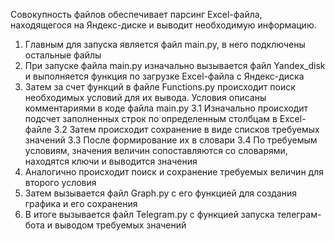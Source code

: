 Совокупность файлов обеспечивает парсинг Excel-файла, находящегося на Яндекс-диске и выводит необходимую информацию.
1. Главным для запуска является файл main.py, в него подключены остальные файлы
2. При запуске файла main.py изначально вызывается файл Yandex_disk и выполняется функция по загрузке Excel-файла с Яндекс-диска
3. Затем за счет функций в файле Functions.py происходит поиск необходимых условий для их вывода. Условия описаны комментариями в коде файла main.py 
    3.1 Изначально происходит подсчет заполненных строк по определенным столбцам в Excel-файле
    3.2 Затем происходит сохранение в виде списков требуемых значений
    3.3 После формирование их в словари
    3.4 По требуемым условиям, значения величин сопоставляются со словарями, находятся ключи и выводится значения
4. Аналогично происходит поиск и сохранение требуемых величин для второго условия
5. Затем вызывается файл Graph.py с его функцией для создания графика и его сохранения
6. В итоге вызывается файл Telegram.py с функцией запуска телеграм-бота и выводом требуемых значений